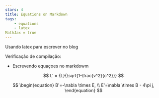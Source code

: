 ```yaml
---
stars: 4
title: Equations on Markdown
tags:
	- equations
	- latex
MathJax = true
---
```


Usando latex para escrever no blog

Verificação de compilação:
- Escrevendo equaçoes no markdowm

$$
 L' = {L}{\sqrt{1-\frac{v^2}{c^2}}}
$$

$$
\begin{equation}
        B'=-\nabla \times E, \\
        E'=\nabla \times B - 4\pi j,
\end{equation}
$$
